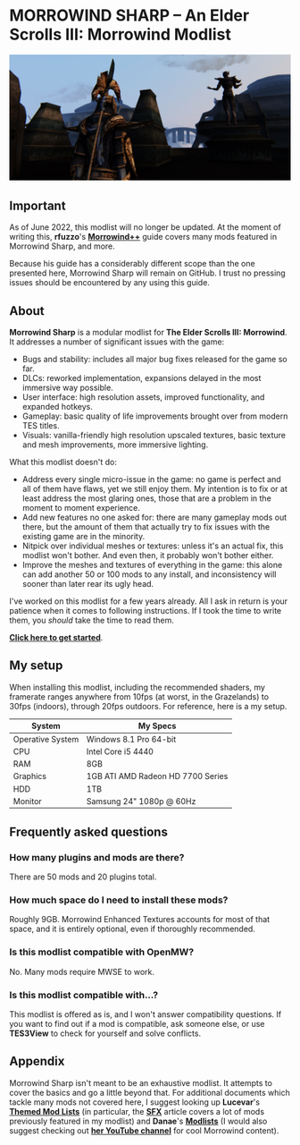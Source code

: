 # MORROWIND SHARP – An Elder Scrolls III: Morrowind Modlist

![Banner](pictures/banner.jpg)

## Important

As of June 2022, this modlist will no longer be updated. At the moment of writing this, **rfuzzo**'s [**Morrowind++**](https://r-fuzzo.gitbook.io/morrowind++/) guide covers many mods featured in Morrowind Sharp, and more.

Because his guide has a considerably different scope than the one presented here, Morrowind Sharp will remain on GitHub. I trust no pressing issues should be encountered by any using this guide.

## About

**Morrowind Sharp** is a modular modlist for **The Elder Scrolls III: Morrowind**. It addresses a number of significant issues with the game:

- Bugs and stability: includes all major bug fixes released for the game so far.
- DLCs: reworked implementation, expansions delayed in the most immersive way possible.
- User interface: high resolution assets, improved functionality, and expanded hotkeys.
- Gameplay: basic quality of life improvements brought over from modern TES titles.
- Visuals: vanilla-friendly high resolution upscaled textures, basic texture and mesh improvements, more immersive lighting.

What this modlist doesn't do:

- Address every single micro-issue in the game: no game is perfect and all of them have flaws, yet we still enjoy them. My intention is to fix or at least address the most glaring ones, those that are a problem in the moment to moment experience.
- Add new features no one asked for: there are many gameplay mods out there, but the amount of them that actually try to fix issues with the existing game are in the minority.
- Nitpick over individual meshes or textures: unless it's an actual fix, this modlist won't bother. And even then, it probably won't bother either.
- Improve the meshes and textures of everything in the game: this alone can add another 50 or 100 mods to any install, and inconsistency will sooner than later rear its ugly head.

I've worked on this modlist for a few years already. All I ask in return is your patience when it comes to following instructions. If I took the time to write them, you *should* take the time to read them.

[**Click here to get started**](setup.md).

## My setup

When installing this modlist, including the recommended shaders, my framerate ranges anywhere from 10fps (at worst, in the Grazelands) to 30fps (indoors), through 20fps outdoors. For reference, here is a my setup.

System | My Specs
------------ | -------------
Operative System | Windows 8.1 Pro 64-bit
CPU | Intel Core i5 4440
RAM | 8GB
Graphics | 1GB ATI AMD Radeon HD 7700 Series
HDD | 1TB
Monitor | Samsung 24" 1080p @ 60Hz

## Frequently asked questions

### How many plugins and mods are there?

There are 50 mods and 20 plugins total.

### How much space do I need to install these mods?

Roughly 9GB. Morrowind Enhanced Textures accounts for most of that space, and it is entirely optional, even if thoroughly recommended.

### Is this modlist compatible with OpenMW?

No. Many mods require MWSE to work.

### Is this modlist compatible with...?

This modlist is offered as is, and I won't answer compatibility questions. If you want to find out if a mod is compatible, ask someone else, or use **TES3View** to check for yourself and solve conflicts.

## Appendix

Morrowind Sharp isn't meant to be an exhaustive modlist. It attempts to cover the basics and go a little beyond that. For additional documents which tackle many mods not covered here, I suggest looking up **Lucevar**'s [**Themed Mod Lists**](https://github.com/Lucevar/mw-immersion-mods) (in particular, the [**SFX**](https://github.com/Lucevar/mw-immersion-mods/blob/master/sfx.md) article covers a lot of mods previously featured in my modlist) and **Danae**'s [**Modlists**](https://danaeplays.thenet.sk/tag/modding/) (I would also suggest checking out [**her YouTube channel**](https://www.youtube.com/user/terdanae) for cool Morrowind content). 
